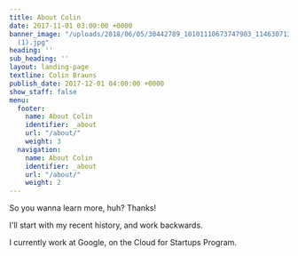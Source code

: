 ```yaml
---
title: About Colin
date: 2017-11-01 03:00:00 +0000
banner_image: "/uploads/2018/06/05/30442789_10101110673747903_1146307134711922688_o
  (1).jpg"
heading: ''
sub_heading: ''
layout: landing-page
textline: Colin Brauns
publish_date: 2017-12-01 04:00:00 +0000
show_staff: false
menu:
  footer:
    name: About Colin
    identifier: _about
    url: "/about/"
    weight: 3
  navigation:
    name: About Colin
    identifier: _about
    url: "/about/"
    weight: 2
---
```

So you wanna learn more, huh? Thanks! 

I'll start with my recent history, and work backwards. 

I currently work at Google, on the Cloud for Startups Program.